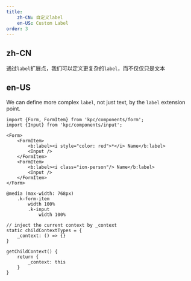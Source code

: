 ```yaml
---
title: 
    zh-CN: 自定义label
    en-US: Custom Label
order: 3
---
```


## zh-CN

通过`label`扩展点，我们可以定义更复杂的`label`，而不仅仅只是文本

## en-US

We can define more complex `label`, not just text, by the `label` extension point.

```vdt
import {Form, FormItem} from 'kpc/components/form';
import {Input} from 'kpc/components/input';

<Form>
    <FormItem>
        <b:label><i style="color: red">*</i> Name</b:label>
        <Input />
    </FormItem>
    <FormItem>
        <b:label><i class="ion-person"/> Name</b:label>
        <Input />
    </FormItem>
</Form>
```

```styl
@media (max-width: 768px) 
    .k-form-item
        width 100%
        .k-input
            width 100%
```

```react-methods
// inject the current context by _context
static childContextTypes = {
    _context: () => {}
}

getChildContext() {
    return {
        _context: this
    }
}
```
